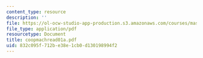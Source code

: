 ```yaml
---
content_type: resource
description: ''
file: https://ol-ocw-studio-app-production.s3.amazonaws.com/courses/mas-965-special-topics-in-media-technology-cooperative-machines-fall-2003/832c095f712be38e1cb0d130198994f2_coopmachread01a.pdf
file_type: application/pdf
resourcetype: Document
title: coopmachread01a.pdf
uid: 832c095f-712b-e38e-1cb0-d130198994f2
---
```

